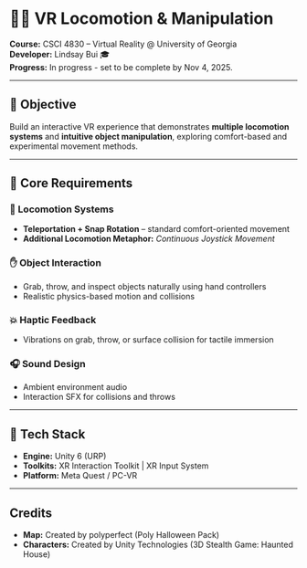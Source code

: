 # 🏃‍♂️ VR Locomotion & Manipulation  
**Course:** CSCI 4830 – Virtual Reality @ University of Georgia  
**Developer:** Lindsay Bui 🎓  
**Progress:** In progress - set to be complete by Nov 4, 2025.

---

## 🎯 Objective  
Build an interactive VR experience that demonstrates **multiple locomotion systems** and **intuitive object manipulation**, exploring comfort-based and experimental movement methods.

---

## 🌟 Core Requirements  

### 🚶 Locomotion Systems  
- **Teleportation + Snap Rotation** – standard comfort-oriented movement 
- **Additional Locomotion Metaphor:** _Continuous Joystick Movement_ 

### ✋ Object Interaction  
- Grab, throw, and inspect objects naturally using hand controllers 
- Realistic physics-based motion and collisions  

### 💥 Haptic Feedback  
- Vibrations on grab, throw, or surface collision for tactile immersion 

### 🎧 Sound Design  
- Ambient environment audio   
- Interaction SFX for collisions and throws   

---

## 🧰 Tech Stack  
- **Engine:** Unity 6 (URP)  
- **Toolkits:** XR Interaction Toolkit | XR Input System  
- **Platform:** Meta Quest / PC-VR

---

## Credits
- **Map:** Created by polyperfect (Poly Halloween Pack)
- **Characters:** Created by Unity Technologies (3D Stealth Game: Haunted House)


